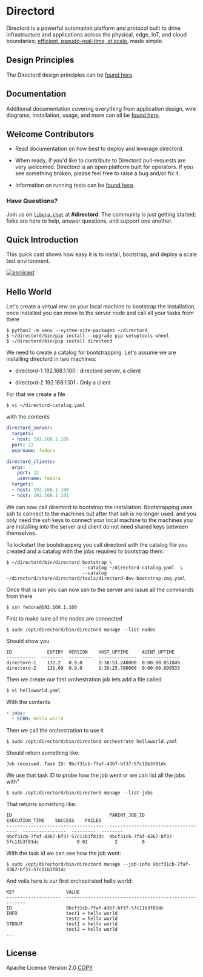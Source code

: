 # Directord

Directord is a powerful automation platform and protocol built to drive
infrastructure and applications across the physical, edge, IoT, and cloud
boundaries; [efficient, pseudo-real-time, at scale](https://directord.com/analysis.html),
made simple.

## Design Principles

The Directord design principles can be
[found here](https://directord.com#first-principles).

## Documentation

Additional documentation covering everything from application design, wire
diagrams, installation, usage, and more can all be
[found here](https://directord.com).

## Welcome Contributors

* Read documentation on how best to deploy and leverage directord.

* When ready, if you'd like to contribute to Directord pull-requests are very
  welcomed. Directord is an open platform built for operators. If you see
  something broken, please feel free to raise a bug and/or fix it.

* Information on running tests can be [found here](https://directord.com/testing).

### Have Questions?

Join us on [`libera.chat`](https://libera.chat/guides/connect) at
**#directord**. The community is just getting started; folks are here to help,
answer questions, and support one another.

## Quick Introduction

This quick cast shows how easy it is to install, bootstrap, and deploy a scale test environment.

[![asciicast](https://asciinema.org/a/410759.svg)](https://asciinema.org/a/410759)


## Hello World

Let's create a virtual env on your local machine to bootstrap the installation,
once installed you can move to the server node and call all your tasks from there

``` shell
$ python3 -m venv --system-site-packages ~/directord
$ ~/directord/bin/pip install --upgrade pip setuptools wheel
$ ~/directord/bin/pip install directord
```

We need to create a catalog for bootstrapping. Let's assume we are installing directord in two machines:

* directord-1 192.168.1.100 : directord server, a client

* directord-2 192.168.1.101 : Only a client

For that we create a file

``` shell
$ vi ~/directord-catalog.yaml
```

with the contents

``` yaml
directord_server:
  targets:
  - host: 192.168.1.100
  port: 22
  username: fedora

directord_clients:
  args:
    port: 22
    username: fedora
  targets:
  - host: 192.168.1.100
  - host: 192.168.1.101
```

We can now call directord to bootstrap the installation. Bootstrapping uses ssh to connect to the machines but after that ssh is no longer used.
and you only need the ssh keys to connect your local machine to the machines you are installing into the server and client do not need shared keys between themselves.

To kickstart the bootstrapping you call  directord with the catalog file you created and a catalog with the jobs required to bootstrap them.

``` shell
$ ~/directord/bin/directord bootstrap \
                            --catalog ~/directord-catalog.yaml  \
                            --catalog ~/directord/share/directord/tools/directord-dev-bootstrap-zmq.yaml
```
Once that is ran you can now ssh to the server and issue all the commands from there

``` shell
$ ssh fedora@192.168.1.100
```

First to make sure all the nodes are connected

``` shell
$ sudo /opt/directord/bin/directord manage --list-nodes
```

Should show you

``` shell
ID             EXPIRY  VERSION    HOST_UPTIME     AGENT_UPTIME
-----------  --------  ---------  --------------  --------------
directord-1    132.2   0.9.0      1:38:53.240000  0:00:00.051849
directord-2    131.69  0.9.0      1:39:25.780000  0:00:00.099533
```

Then we create our first orchestration job lets add a file called

``` shell
$ vi helloworld.yaml
```

With the contents

``` yaml
- jobs:
  - ECHO: hello world
```

Then we call the orchestration to use it

``` shell
$ sudo /opt/directord/bin/directord orchestrate helloworld.yaml
```

Should return something like:

``` shell
Job received. Task ID: 9bcf31cb-7faf-4367-bf37-57c11b3f81dc
```

We use that task ID to probe how the job went or we can list all the jobs with"

``` shell
$ sudo /opt/directord/bin/directord manage --list-jobs
```

That returns something like:

``` shell
ID                                    PARENT_JOB_ID                           EXECUTION_TIME    SUCCESS    FAILED
------------------------------------  ------------------------------------  ----------------  ---------  --------
9bcf31cb-7faf-4367-bf37-57c11b3f81dc  9bcf31cb-7faf-4367-bf37-57c11b3f81dc              0.02          2         0
```

With the task id we can see how the job went:

``` shell
$ sudo /opt/directord/bin/directord manage --job-info 9bcf31cb-7faf-4367-bf37-57c11b3f81dc
```

And voila here is our first orchestrated hello world:

``` shell
KEY                   VALUE
--------------------  -------------------------------------------------------
ID                    9bcf31cb-7faf-4367-bf37-57c11b3f81dc
INFO                  test1 = hello world
                      test2 = hello world
STDOUT                test1 = hello world
                      test2 = hello world
...
```

## License

Apache License Version 2.0
[COPY](LICENSE)

